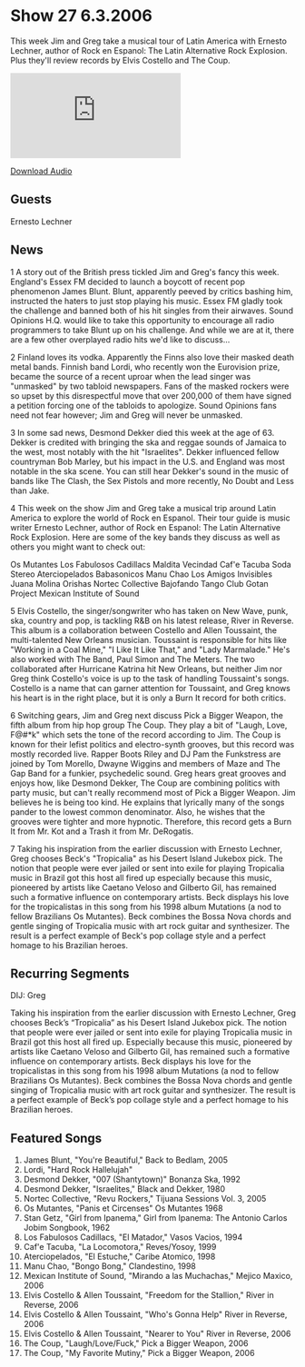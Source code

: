 # Show 27 6.3.2006
This week Jim and Greg take a musical tour of Latin America with Ernesto Lechner, author of Rock en Espanol: The Latin Alternative Rock Explosion. Plus they'll review records by Elvis Costello and The Coup.

![main image](http://www.soundopinions.org/main%20image/x.php)

[Download Audio](http://audio.soundopinions.org/streams/2006/06/so_20060603.m3u)

## Guests
Ernesto Lechner

## News
1 A story out of the British press tickled Jim and Greg's fancy this week. England's Essex FM decided to launch a boycott of recent pop phenomenon James Blunt. Blunt, apparently peeved by critics bashing him, instructed the haters to just stop playing his music. Essex FM gladly took the challenge and banned both of his hit singles from their airwaves. Sound Opinions H.Q. would like to take this opportunity to encourage all radio programmers to take Blunt up on his challenge. And while we are at it, there are a few other overplayed radio hits we'd like to discuss... 

2 Finland loves its vodka. Apparently the Finns also love their masked death metal bands. Finnish band Lordi, who recently won the Eurovision prize, became the source of a recent uproar when the lead singer was "unmasked" by two tabloid newspapers. Fans of the masked rockers were so upset by this disrespectful move that over 200,000 of them have signed a petition forcing one of the tabloids to apologize. Sound Opinions fans need not fear however; Jim and Greg will never be unmasked. 

3 In some sad news, Desmond Dekker died this week at the age of 63. Dekker is credited with bringing the ska and reggae sounds of Jamaica to the west, most notably with the hit "Israelites". Dekker influenced fellow countryman Bob Marley, but his impact in the U.S. and England was most notable in the ska scene. You can still hear Dekker's sound in the music of bands like The Clash, the Sex Pistols and more recently, No Doubt and Less than Jake. 

4 This week on the show Jim and Greg take a musical trip around Latin America to explore the world of Rock en Espanol. Their tour guide is music writer Ernesto Lechner, author of Rock en Espanol: The Latin Alternative Rock Explosion. Here are some of the key bands they discuss as well as others you might want to check out:

Os Mutantes
Los Fabulosos Cadillacs 
Maldita Vecindad
Caf'e Tacuba
Soda Stereo
Aterciopelados
Babasonicos
Manu Chao
Los Amigos Invisibles
Juana Molina
Orishas
Nortec Collective
Bajofando Tango Club
Gotan Project
Mexican Institute of Sound

5 Elvis Costello, the singer/songwriter who has taken on New Wave, punk, ska, country and pop, is tackling R&B on his latest release, River in Reverse. This album is a collaboration between Costello and Allen Toussaint, the multi-talented New Orleans musician. Toussaint is responsible for hits like "Working in a Coal Mine," "I Like It Like That," and "Lady Marmalade." He's also worked with The Band, Paul Simon and The Meters. The two collaborated after Hurricane Katrina hit New Orleans, but neither Jim nor Greg think Costello's voice is up to the task of handling Toussaint's songs. Costello is a name that can garner attention for Toussaint, and Greg knows his heart is in the right place, but it is only a Burn It record for both critics.

6 Switching gears, Jim and Greg next discuss Pick a Bigger Weapon, the fifth album from hip hop group The Coup. They play a bit of "Laugh, Love, F@#*k" which sets the tone of the record according to Jim. The Coup is known for their lefist politics and electro-synth grooves, but this record was mostly recorded live. Rapper Boots Riley and DJ Pam the Funkstress are joined by Tom Morello, Dwayne Wiggins and members of Maze and The Gap Band for a funkier, psychedelic sound. Greg hears great grooves and enjoys how, like Desmond Dekker, The Coup are combining politics with party music, but can't really recommend most of Pick a Bigger Weapon. Jim believes he is being too kind. He explains that lyrically many of the songs pander to the lowest common denominator. Also, he wishes that the grooves were tighter and more hypnotic. Therefore, this record gets a Burn It from Mr. Kot and a Trash it from Mr. DeRogatis.

7 Taking his inspiration from the earlier discussion with Ernesto Lechner, Greg chooses Beck's "Tropicalia" as his Desert Island Jukebox pick. The notion that people were ever jailed or sent into exile for playing Tropicalia music in Brazil got this host all fired up especially because this music, pioneered by artists like Caetano Veloso and Gilberto Gil, has remained such a formative influence on contemporary artists. Beck displays his love for the tropicalistas in this song from his 1998 album Mutations (a nod to fellow Brazilians Os Mutantes). Beck combines the Bossa Nova chords and gentle singing of Tropicalia music with art rock guitar and synthesizer. The result is a perfect example of Beck's pop collage style and a perfect homage to his Brazilian heroes. 

## Recurring Segments
DIJ: Greg

Taking his inspiration from the earlier discussion with Ernesto Lechner, Greg chooses Beck’s “Tropicalia” as his Desert Island Jukebox pick. The notion that people were ever jailed or sent into exile for playing Tropicalia music in Brazil got this host all fired up. Especially because this music, pioneered by artists like Caetano Veloso and Gilberto Gil, has remained such a formative influence on contemporary artists. Beck displays his love for the tropicalistas in this song from his 1998 album Mutations (a nod to fellow Brazilians Os Mutantes). Beck combines the Bossa Nova chords and gentle singing of Tropicalia music with art rock guitar and synthesizer. The result is a perfect example of Beck’s pop collage style and a perfect homage to his Brazilian heroes. 

## Featured Songs
1. James Blunt, "You're Beautiful," Back to Bedlam, 2005
2. Lordi, "Hard Rock Hallelujah"
3. Desmond Dekker, "007 (Shantytown)" Bonanza Ska, 1992
4. Desmond Dekker, "Israelites," Black and Dekker, 1980
5. Nortec Collective, "Revu Rockers," Tijuana Sessions Vol. 3, 2005
6. Os Mutantes, "Panis et Circenses" Os Mutantes 1968
7. Stan Getz, "Girl from Ipanema," Girl from Ipanema: The Antonio Carlos Jobim Songbook, 1962
8. Los Fabulosos Cadillacs, "El Matador," Vasos Vacios, 1994
9. Caf'e Tacuba, "La Locomotora," Reves/Yosoy, 1999
10. Aterciopelados, "El Estuche," Caribe Atomico, 1998
11. Manu Chao, "Bongo Bong," Clandestino, 1998
12. Mexican Institute of Sound, "Mirando a las Muchachas," Mejico Maxico, 2006
13. Elvis Costello & Allen Toussaint, "Freedom for the Stallion," River in Reverse, 2006
14. Elvis Costello & Allen Toussaint, "Who's Gonna Help" River in Reverse, 2006
15. Elvis Costello & Allen Toussaint, "Nearer to You" River in Reverse, 2006
16. The Coup, "Laugh/Love/Fuck," Pick a Bigger Weapon, 2006
17. The Coup, "My Favorite Mutiny," Pick a Bigger Weapon, 2006
